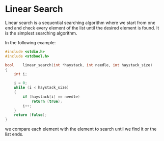 # Linear Search

Linear search is a sequential searching algorithm where we start from one end
and check every element of the list until the desired element is found.
It is the simplest searching algorithm.

In the following example:

```c
#include <stdio.h>
#include <stdbool.h>

bool	linear_search(int *haystack, int needle, int haystack_size)
{
	int	i;

	i = 0;
	while (i < haystack_size)
	{
		if (haystack[i] == needle)
			return (true);
		i++;
	}
	return (false);
}
```
we compare each element with the element to search until we find it or the list ends.

